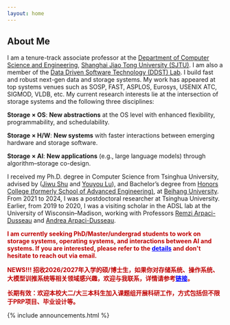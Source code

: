 ```yaml
---
layout: home
---
```


<h2>About Me</h2>


I am a tenure-track associate professor at the [Department of Computer Science and Engineering](https://www.cs.sjtu.edu.cn/), 
[Shanghai Jiao Tong University (SJTU)](https://www.sjtu.edu.cn/). I am also a member of the [Data Driven Software Technology (DDST) Lab](https://ddst.sjtu.edu.cn/).
I build fast and robust next-gen data and storage systems.
My work has appeared at top systems venues such as SOSP, FAST, ASPLOS, Eurosys, USENIX ATC, SIGMOD, VLDB, etc.
My current research interests lie at the intersection of storage systems and the following three disciplines:

**Storage &times; OS**: **New abstractions** at the OS level with enhanced flexibility, programmability, and schedulability.

**Storage &times; H/W**: **New systems** with faster interactions between emerging hardware and storage software.

**Storage &times; AI**: **New applications** (e.g., large language models) through algorithm–storage co-design.

I received my Ph.D. degree in Computer Science from Tsinghua University, advised by ([Jiwu Shu](http://storage.cs.tsinghua.edu.cn/~jiwu-shu) 
and [Youyou Lu](http://storage.cs.tsinghua.edu.cn/~lu)), and Bachelor’s degree from [Honors College (formerly School of Advanced 
Engineering)](http://hc.buaa.edu.cn/), at [Beihang University](http://www.buaa.edu.cn). From 2021 to 2024, I was a postdoctoral researcher at Tsinghua University. Earlier, from 2019 to 2020, I was a visiting scholar in the ADSL lab at the University of Wisconsin–Madison, working with Professors [Remzi Arpaci-Dusseau](http://pages.cs.wisc.edu/~remzi/) and [Andrea Arpaci-Dusseau](http://pages.cs.wisc.edu/~dusseau/).


<p style="color: #c00000; font-weight: bold;">I am currently seeking PhD/Master/undergrad students to work on storage systems, operating systems, and interactions between AI and systems. 
    If you are interested, please refer to the <a href="/static_files/recruitment_v3.pdf" style="text-decoration: underline; color: blue;">details</a> and don't hesitate to reach out via email.</p>

<p style="color: #c00000; font-weight: bold;">NEWS!!! 招收2026/2027年入学的硕/博士生，如果你对存储系统、操作系统、大模型训推系统等相关领域感兴趣，欢迎与我联系，详情请参考<a href="/static_files/recruitment_v3.pdf" style="text-decoration: underline; color: blue;">链接</a>。</p>
    
<p style="color: #c00000; font-weight: bold;">长期有效：欢迎本校大二/大三本科生加入课题组开展科研工作，方式包括但不限于PRP项目、毕业设计等。</p>


<div class="row">
{% include announcements.html %}
</div>

<br />


